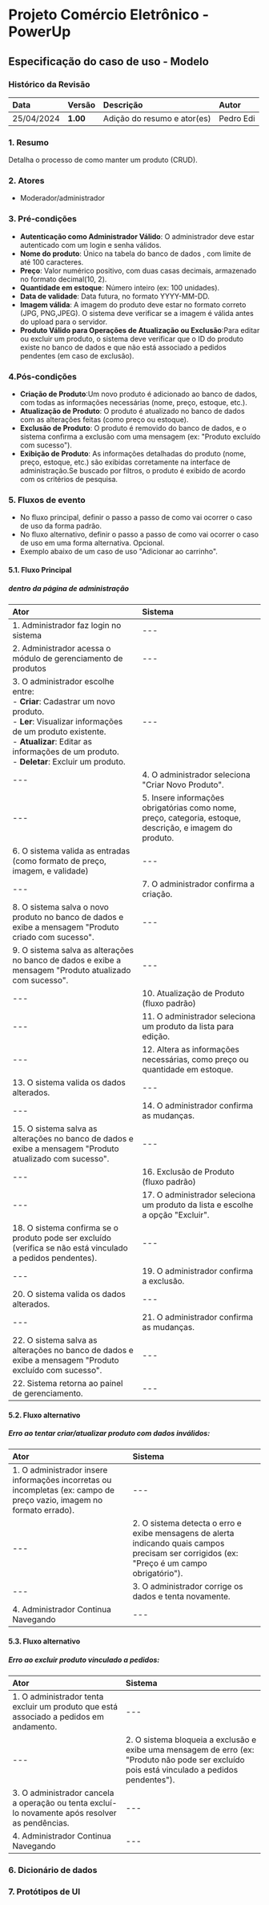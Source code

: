 # Projeto Comércio Eletrônico - PowerUp

## Especificação do caso de uso - Modelo

### Histórico da Revisão
|  Data  | Versão | Descrição | Autor |
|:-------|:-------|:----------|:------|
| 25/04/2024 | **1.00** | Adição do resumo e ator(es) | Pedro Edi |


### 1. Resumo 
Detalha o processo de como manter um produto (CRUD).
### 2. Atores
- Moderador/administrador

### 3. Pré-condições
- **Autenticação como Administrador Válido**: O administrador deve estar autenticado com um login e senha válidos.
- **Nome do produto**: Único na tabela do banco de dados , com limite de até 100 caracteres.
- **Preço**: Valor numérico positivo, com duas casas decimais, armazenado no formato decimal(10, 2).
- **Quantidade em estoque**: Número inteiro (ex: 100 unidades).
- **Data de validade**: Data futura, no formato YYYY-MM-DD.
- **Imagem válida**: A imagem do produto deve estar no formato correto (JPG, PNG,JPEG). O sistema deve verificar se a imagem é válida antes do upload para o servidor.
- **Produto Válido para Operações de Atualização ou Exclusão**:Para editar ou excluir um produto, o sistema deve verificar que o ID do produto existe no banco de dados e que não está associado a pedidos pendentes (em caso de exclusão).


### 4.Pós-condições
- **Criação de Produto**:Um novo produto é adicionado ao banco de dados, com todas as informações necessárias (nome, preço, estoque, etc.).
- **Atualização de Produto**: O produto é atualizado no banco de dados com as alterações feitas (como preço ou estoque).
- **Exclusão de Produto**: O produto é removido do banco de dados, e o sistema confirma a exclusão com uma mensagem (ex: "Produto excluído com sucesso").
- **Exibição de Produto**: As informações detalhadas do produto (nome, preço, estoque, etc.) são exibidas corretamente na interface de administração.Se buscado por filtros, o produto é exibido de acordo com os critérios de pesquisa.


### 5. Fluxos de evento
- No fluxo principal, definir o passo a passo de como vai ocorrer o caso de uso da forma padrão.
- No fluxo alternativo, definir o passo a passo de como vai ocorrer o caso de uso em uma forma alternativa. Opcional.
- Exemplo abaixo de um caso de uso "Adicionar ao carrinho".

#### 5.1. Fluxo Principal
##### dentro da página de administração

|  Ator  | Sistema |
|:-------|:------- |
| 1. Administrador faz login no sistema | --- |
| 2. Administrador acessa o módulo de gerenciamento de produtos |  --- |
| 3.  O administrador escolhe entre: <br> - **Criar**: Cadastrar um novo produto. <br> - **Ler**: Visualizar informações de um produto existente. <br> - **Atualizar**: Editar as informações de um produto. <br> -  **Deletar**: Excluir um produto. | --- |
| --- | 4. O administrador seleciona "Criar Novo Produto". |
| --- | 5. Insere informações obrigatórias como nome, preço, categoria, estoque, descrição, e imagem do produto. |
| 6. O sistema valida as entradas (como formato de preço, imagem, e validade)| --- |
| --- | 7. O administrador confirma a criação. |
| 8. O sistema salva o novo produto no banco de dados e exibe a mensagem "Produto criado com sucesso". | --- |
| 9. O sistema salva as alterações no banco de dados e exibe a mensagem "Produto atualizado com sucesso".| --- |
| --- | 10. Atualização de Produto (fluxo padrão) |
| --- | 11. O administrador seleciona um produto da lista para edição. |
| --- | 12.  Altera as informações necessárias, como preço ou quantidade em estoque. |
| 13. O sistema valida os dados alterados.| --- | 
| --- | 14. O administrador confirma as mudanças.|
| 15. O sistema salva as alterações no banco de dados e exibe a mensagem "Produto atualizado com sucesso".|  --- |
| --- | 16. Exclusão de Produto (fluxo padrão) |
| --- | 17. O administrador seleciona um produto da lista e escolhe a opção "Excluir". |
| 18. O sistema confirma se o produto pode ser excluído (verifica se não está vinculado a pedidos pendentes). | --- | 
| --- | 19.  O administrador confirma a exclusão. |
| 20. O sistema valida os dados alterados.| --- |
| --- | 21. O administrador confirma as mudanças.|
| 22. O sistema salva as alterações no banco de dados e exibe a mensagem "Produto excluído com sucesso".| --- |
| 22. Sistema retorna ao painel de gerenciamento. | --- |


#### 5.2. Fluxo alternativo
##### Erro ao tentar criar/atualizar produto com dados inválidos:

|  Ator  | Sistema |
|:-------|:------- |
| 1. O administrador insere informações incorretas ou incompletas (ex: campo de preço vazio, imagem no formato errado). | --- |
| --- | 2. O sistema detecta o erro e exibe mensagens de alerta indicando quais campos precisam ser corrigidos (ex: "Preço é um campo obrigatório"). |
| --- | 3. O administrador corrige os dados e tenta novamente. |
| 4. Administrador Continua Navegando | --- |

#### 5.3. Fluxo alternativo
##### Erro ao excluir produto vinculado a pedidos:

|  Ator  | Sistema |
|:-------|:------- |
| 1. O administrador tenta excluir um produto que está associado a pedidos em andamento. | --- |
| --- | 2. O sistema bloqueia a exclusão e exibe uma mensagem de erro (ex: "Produto não pode ser excluído pois está vinculado a pedidos pendentes"). |
| 3. O administrador cancela a operação ou tenta excluí-lo novamente após resolver as pendências. | --- |
| 4. Administrador Continua Navegando | --- |

### 6. Dicionário de dados

### 7. Protótipos de UI


